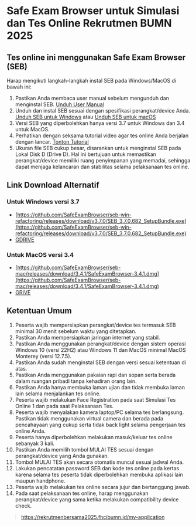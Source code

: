 # Safe Exam Browser untuk Simulasi dan Tes Online Rekrutmen BUMN 2025

## Tes online ini menggunakan Safe Exam Browser (SEB)

Harap mengikuti langkah-langkah instal SEB pada Windows/MacOS di bawah ini:

1. Pastikan Anda membaca user manual sebelum mengunduh dan menginstal SEB. [Unduh User Manual](https://storage.googleapis.com/rbb_wr_files/assets/default/Tutorial%20Instalasi%20SEB.pdf)
2. Unduh dan instal SEB sesuai dengan spesifikasi perangkat/device Anda. [Unduh SEB untuk Windows](https://sourceforge.net/projects/seb/files/seb/SEB_3.7.0/SEB_3.7.0.682_SetupBundle.exe/download) atau [Unduh SEB untuk macOS](https://sourceforge.net/projects/seb/files/seb-macosx/seb_macos_3.4/SafeExamBrowser-3.4.dmg/download)
3. Versi SEB yang diperbolehkan hanya versi 3.7 untuk Windows dan 3.4 untuk MacOS.
4. Perhatikan dengan seksama tutorial video agar tes online Anda berjalan dengan lancar. [Tonton Tutorial](https://www.youtube.com/watch?v=IQ1aAGPypdk)
5. Ukuran file SEB cukup besar, disarankan untuk menginstal SEB pada Lokal Disk D (Drive D). Hal ini bertujuan untuk memastikan perangkat/device memiliki ruang penyimpanan yang memadai, sehingga dapat menjaga kelancaran dan stabilitas selama pelaksanaan tes online.

## Link Download Alternatif
### Untuk Windows versi 3.7
- [https://github.com/SafeExamBrowser/seb-win-refactoring/releases/download/v3.7.0/SEB_3.7.0.682_SetupBundle.exe](https://github.com/SafeExamBrowser/seb-win-refactoring/releases/download/v3.7.0/SEB_3.7.0.682_SetupBundle.exe)
- [GDRIVE](#)
### Untuk MacOS versi 3.4
- [https://github.com/SafeExamBrowser/seb-mac/releases/download/3.4.1/SafeExamBrowser-3.4.1.dmg](https://github.com/SafeExamBrowser/seb-mac/releases/download/3.4.1/SafeExamBrowser-3.4.1.dmg)
- [GRIVE](#)

## Ketentuan Umum

1. Peserta wajib mempersiapkan perangkat/device tes termasuk SEB minimal 30 menit sebelum waktu yang ditetapkan.
2. Pastikan Anda mempersiapkan jaringan internet yang stabil.
3. Pastikan Anda menggunakan perangkat/device dengan sistem operasi Windows 10 (versi 22H2) atau Windows 11 dan MacOS minimal MacOS Monterey (versi 12.7.5).
4. Pastikan Anda sudah menginstal SEB dengan versi sesuai ketentuan di atas.
5. Pastikan Anda menggunakan pakaian rapi dan sopan serta berada dalam ruangan pribadi tanpa kehadiran orang lain.
6. Pastikan Anda hanya membuka laman ujian dan tidak membuka laman lain selama menjalankan tes online.
7. Peserta wajib melakukan Face Registration pada saat Simulasi Tes Online 1 dan pada saat Pelaksanaan Tes.
8. Peserta wajib menyalakan kamera laptop/PC selama tes berlangsung. Pastikan tidak menggunakan virtual camera dan berada pada pencahayaan yang cukup serta tidak back light selama pengerjaan tes online Anda.
9. Peserta hanya diperbolehkan melakukan masuk/keluar tes online sebanyak 3 kali.
10. Pastikan Anda memilih tombol MULAI TES sesuai dengan perangkat/device yang Anda gunakan.
11. Tombol MULAI TES akan secara otomatis muncul sesuai jadwal Anda.
12. Lakukan pencatatan password SEB dan kode tes online pada kertas karena selama tes peserta tidak diperbolehkan membuka aplikasi lain maupun handphone.
13. Peserta wajib melakukan tes online secara jujur dan bertanggung jawab.
14. Pada saat pelaksanaan tes online, harap menggunakan perangkat/device yang sama ketika melakukan compatibility device check.

> https://rekrutmenbersama2025.fhcibumn.id/my-application
